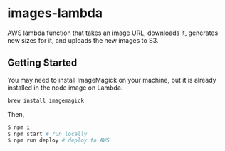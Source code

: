 # images-lambda

AWS lambda function that takes an image URL, downloads it, generates new sizes for it, and uploads the new images to S3.

## Getting Started

You may need to install ImageMagick on your machine, but it is already installed in the node image on Lambda.

```bash
brew install imagemagick
```

Then,

```bash
$ npm i
$ npm start # run locally
$ npm run deploy # deploy to AWS
```
